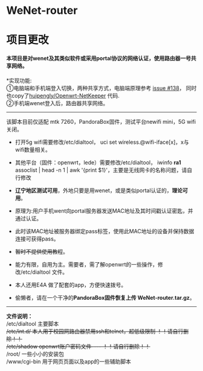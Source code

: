 # WeNet-router
# 项目更改
#### 本项目是对wenet及其类似软件或采用portal协议的网络认证，使用路由器一号共享网络。  
*实现功能:  
①电脑端和手机端登入切换，两种共享方式，电脑端原理参考
[issue #138](https://github.com/miao1007/Openwrt-NetKeeper/issues/138)，
同时也copy了[huipengly/Openwrt-NetKeeper](https://github.com/huipengly/Openwrt-NetKeeper/tree/master/netkeeper4-use-pppoer-server) 代码.  
②手机端wenet登入后，路由器共享网络。 
- -------------------------------------------------------------------------------  

该脚本目前仅适配 mtk 7260，PandoraBox固件，测试平台newifi mini，5G wifi关闭。  
- 打开5g wifi需要修改/etc/dialtool，
        uci set wireless.@wifi-iface[x]，x与wifi数量相关。
- 其他平台（固件：openwrt，lede）需要修改/etc/dialtool，
        iwinfo **ra1** assoclist | head -n 1 | awk '{print $1}'，主要是无线网卡的名称问题，请自行修改
  
- **辽宁地区测试可用**，外地只要是用wenet，或是类似portal认证的，**理论可用**。  
- 原理为:用户手机went向portal服务器发送MAC地址及其时间戳认证密匙，并通过认证。
- 此时该MAC地址被服务器绑定pass标签，使用此MAC地址的设备并保持数据连接可获得pass。
- ~~暂时不提供使用教程~~。
- 能力有限，自用为主。需要者，需了解openwrt的一些操作，修改/etc/dialtool 文件。
- 本人还用E4A 做了配套的app，方便快速拨号。  
- 偷懒者，请在一个干净的**PandoraBox固件恢复上传 WeNet-router.tar.gz**。 
- -------------------------------------------------------------------------------  
**文件说明：**  
/etc/dialtool 主要脚本  
~~/etc/int.d/   本人用于校园网路由器禁用ssh和telnet，超低级限制   ！！请自行删除！！~~  
~~/etc/shadow   openwrt账户密码文件----  ！！请自行删除！！~~  
/root/        一些小小的安装包  
/www/cgi-bin 用于网页页面以及app的一些辅助脚本
          
